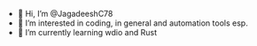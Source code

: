- 👋 Hi, I’m @JagadeeshC78
- 👀 I’m interested in coding, in general and automation tools esp.
- 🌱 I’m currently learning wdio and Rust

<!---
JagadeeshC78/JagadeeshC78 is a ✨ special ✨ repository because its `README.md` (this file) appears on your GitHub profile.
You can click the Preview link to take a look at your changes.
--->
